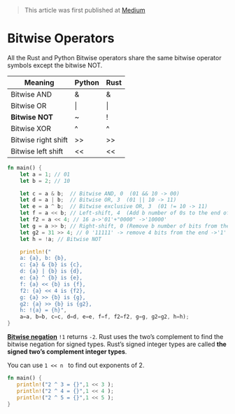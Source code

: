 > This article was first published at [Medium](https://towardsdatascience.com/a-comprehensive-tutorial-to-rust-operators-for-beginners-11554b2c64d4)

# Bitwise Operators

All the Rust and Python Bitwise operators share the same bitwise operator symbols except the bitwise NOT.

| Meaning             | Python | Rust |
| ------------------- | ------ | ---- |
| Bitwise AND         | &      | &    |
| Bitwise OR          | \|     | \|   |
| **Bitwise NOT**     | ~      | !    |
| Bitwise XOR         | ^      | ^    |
| Bitwise right shift | >>     | >>   |
| Bitwise left shift  | <<     | <<   |


```rust runnable
fn main() {
    let a = 1; // 01
    let b = 2; // 10

    let c = a & b;  // Bitwise AND, 0  (01 && 10 -> 00)
    let d = a | b;  // Bitwise OR, 3  (01 || 10 -> 11)
    let e = a ^ b;  // Bitwise exclusive OR, 3  (01 != 10 -> 11)
    let f = a << b; // Left-shift, 4  (Add b number of 0s to the end of a -> '01'+'00' -> 100)
    let f2 = a << 4; // 16 a->'01'+"0000" ->'10000'
    let g = a >> b; // Right-shift, 0 (Remove b number of bits from the end of a -> 01 -> 0)
    let g2 = 31 >> 4; // 0 '11111' -> remove 4 bits from the end ->'1'
    let h = !a; // Bitwise NOT 

    println!("
    a: {a}, b: {b}, 
    c: {a} & {b} is {c}, 
    d: {a} | {b} is {d}, 
    e: {a} ^ {b} is {e},
    f: {a} << {b} is {f},
    f2: {a} << 4 is {f2},
    g: {a} >> {b} is {g},
    g2: {a} >> {b} is {g2},
    h: !{a} = {h}", 
    a=a, b=b, c=c, d=d, e=e, f=f, f2=f2, g=g, g2=g2, h=h);
}
```

[**Bitwise negation**](https://towardsdatascience.com/unsinged-signed-integers-and-casting-in-rust-9a847bfc398f) `!1` returns `-2`. Rust uses the two’s complement to find the bitwise negation for signed types. Rust’s signed integer types are called **the signed two’s complement integer types**.

You can use `1 << n ` to find out exponents of 2.

```rust runnable
fn main() {
   println!("2 ^ 3 = {}",1 << 3 );
   println!("2 ^ 4 = {}",1 << 4 );
   println!("2 ^ 5 = {}",1 << 5 );
}
```